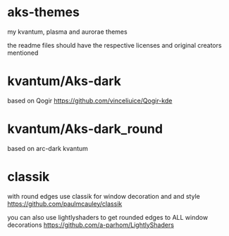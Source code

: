 # aks-themes
my kvantum, plasma and aurorae themes

the readme files should have the respective licenses and original creators mentioned

# kvantum/Aks-dark
based on Qogir https://github.com/vinceliuice/Qogir-kde

# kvantum/Aks-dark_round
based on arc-dark kvantum

# classik
with round edges use classik for window decoration and and style https://github.com/paulmcauley/classik

you can also use lightlyshaders to get rounded edges to ALL window decorations https://github.com/a-parhom/LightlyShaders
